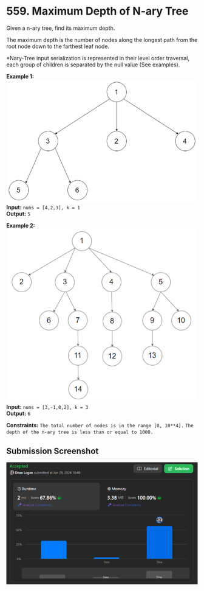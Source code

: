 # 559. Maximum Depth of N-ary Tree

Given a n-ary tree, find its maximum depth.

The maximum depth is the number of nodes along the longest path from the root node down to the farthest leaf node.

*Nary-Tree input serialization is represented in their level order traversal, each group of children is separated by the null value (See examples).

**Example 1:**  
    ![Image](./example-1.png)
    **Input:** `nums = [4,2,3], k = 1`  
    **Output:** `5`  

**Example 2:**  
    ![Image](./example-2.png)
    **Input:** `nums = [3,-1,0,2], k = 3`  
    **Output:** `6`  

**Constraints:**
    `The total number of nodes is in the range [0, 10**4].`
    `The depth of the n-ary tree is less than or equal to 1000.`

## Submission Screenshot

![Image](./max-depth-of-n-ary-tree.png)